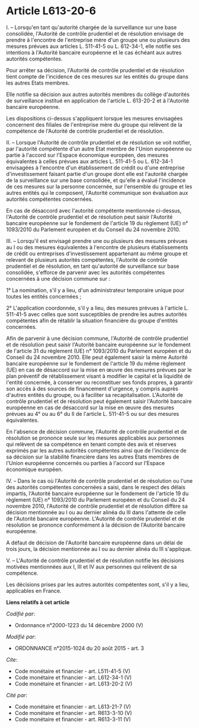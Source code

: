 # Article L613-20-6

I. – Lorsqu'en tant qu'autorité chargée de la surveillance sur une base consolidée, l'Autorité de contrôle prudentiel et de
résolution envisage de prendre à l'encontre de l'entreprise mère d'un groupe une ou plusieurs des mesures prévues aux
articles L. 511-41-5 ou L. 612-34-1, elle notifie ses intentions à l'Autorité bancaire européenne et le cas échéant aux
autres autorités compétentes.

Pour arrêter sa décision, l'Autorité de contrôle prudentiel et de résolution tient compte de l'incidence de ces mesures sur
les entités du groupe dans les autres Etats membres.

Elle notifie sa décision aux autres autorités membres du collège d'autorités de surveillance institué en application de
l'article L. 613-20-2 et à l'Autorité bancaire européenne.

Les dispositions ci-dessus s'appliquent lorsque les mesures envisagées concernent des filiales de l'entreprise mère du groupe
qui relèvent de la compétence de l'Autorité de contrôle prudentiel et de résolution.

II. – Lorsque l'Autorité de contrôle prudentiel et de résolution se voit notifier, par l'autorité compétente d'un autre Etat
membre de l'Union européenne ou partie à l'accord sur l'Espace économique européen, des mesures équivalentes à celles prévues
aux articles L. 511-41-5 ou L. 612-34-1 envisagées à l'encontre d'un établissement de crédit ou d'une entreprise
d'investissement faisant partie d'un groupe dont elle est l'autorité chargée de la surveillance sur une base consolidée, et
qu'elle a évalué l'incidence de ces mesures sur la personne concernée, sur l'ensemble du groupe et les autres entités qui le
composent, l'Autorité communique son évaluation aux autorités compétentes concernées.

En cas de désaccord avec l'autorité compétente mentionnée ci-dessus, l'Autorité de contrôle prudentiel et de résolution peut
saisir l'Autorité bancaire européenne sur le fondement de l'article 19 du règlement (UE) n° 1093/2010 du Parlement européen
et du Conseil du 24 novembre 2010.

III. – Lorsqu'il est envisagé prendre une ou plusieurs des mesures prévues au I ou des mesures équivalentes à l'encontre de
plusieurs établissements de crédit ou entreprises d'investissement appartenant au même groupe et relevant de plusieurs
autorités compétentes, l'Autorité de contrôle prudentiel et de résolution, en tant qu'autorité de surveillance sur base
consolidée, s'efforce de parvenir avec les autorités compétentes concernées à une décision commune sur :

1° La nomination, s'il y a lieu, d'un administrateur temporaire unique pour toutes les entités concernées ;

2° L'application coordonnée, s'il y a lieu, des mesures prévues à l'article L. 511-41-5 avec celles que sont susceptibles de
prendre les autres autorités compétentes afin de rétablir la situation financière du groupe d'entités concernées.

Afin de parvenir à une décision commune, l'Autorité de contrôle prudentiel et de résolution peut saisir l'Autorité bancaire
européenne sur le fondement de l'article 31 du règlement (UE) n° 1093/2010 du Parlement européen et du Conseil du 24 novembre
2010. Elle peut également saisir la même Autorité bancaire européenne sur le fondement de l'article 19 du même règlement (UE)
en cas de désaccord sur la mise en œuvre des mesures prévues par le plan préventif de rétablissement visant à modifier le
capital et la liquidité de l'entité concernée, à conserver ou reconstituer ses fonds propres, à garantir son accès à des
sources de financement d'urgence, y compris auprès d'autres entités du groupe, ou à faciliter sa recapitalisation. L'Autorité
de contrôle prudentiel et de résolution peut également saisir l'Autorité bancaire européenne en cas de désaccord sur la mise
en œuvre des mesures prévues au 4° ou au 6° du II de l'article L. 511-41-5 ou sur des mesures équivalentes.

En l'absence de décision commune, l'Autorité de contrôle prudentiel et de résolution se prononce seule sur les mesures
applicables aux personnes qui relèvent de sa compétence en tenant compte des avis et réserves exprimés par les autres
autorités compétentes ainsi que de l'incidence de sa décision sur la stabilité financière dans les autres Etats membres de
l'Union européenne concernés ou parties à l'accord sur l'Espace économique européen.

IV. – Dans le cas où l'Autorité de contrôle prudentiel et de résolution ou l'une des autorités compétentes concernées a
saisi, dans le respect des délais impartis, l'Autorité bancaire européenne sur le fondement de l'article 19 du règlement (UE)
n° 1093/2010 du Parlement européen et du Conseil du 24 novembre 2010, l'Autorité de contrôle prudentiel et de résolution
diffère sa décision mentionnée au I ou au dernier alinéa du III dans l'attente de celle de l'Autorité bancaire européenne.
L'Autorité de contrôle prudentiel et de résolution se prononce conformément à la décision de l'Autorité bancaire européenne.

A défaut de décision de l'Autorité bancaire européenne dans un délai de trois jours, la décision mentionnée au I ou au
dernier alinéa du III s'applique.

V. – L'Autorité de contrôle prudentiel et de résolution notifie les décisions motivées mentionnées aux I, III et IV aux
personnes qui relèvent de sa compétence.

Les décisions prises par les autres autorités compétentes sont, s'il y a lieu, applicables en France.

**Liens relatifs à cet article**

_Codifié par_:

  - Ordonnance n°2000-1223 du 14 décembre 2000 (V)

_Modifié par_:

  - ORDONNANCE n°2015-1024 du 20 août 2015 - art. 3

_Cite_:

  - Code monétaire et financier - art. L511-41-5 (V)
  - Code monétaire et financier - art. L612-34-1 (V)
  - Code monétaire et financier - art. L613-20-2 (V)

_Cité par_:

  - Code monétaire et financier - art. L613-21-7 (V)
  - Code monétaire et financier - art. R613-3-10 (V)
  - Code monétaire et financier - art. R613-3-11 (V)
